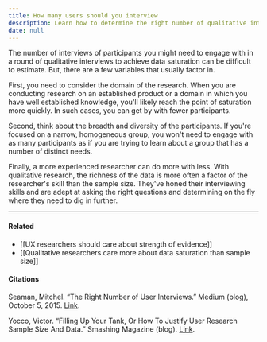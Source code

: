 ```yaml
---
title: How many users should you interview
description: Learn how to determine the right number of qualitative interviews by considering research domain, participant diversity, and researcher experience to achieve data saturation efficiently.
date: null
---
```


The number of interviews of participants you might need to engage with in a round of qualitative interviews to achieve data saturation can be difficult to estimate. But, there are a few variables that usually factor in.

First, you need to consider the domain of the research. When you are conducting research on an established product or a domain in which you have well established knowledge, you'll likely reach the point of saturation more quickly. In such cases, you can get by with fewer participants.

Second, think about the breadth and diversity of the participants. If you're focused on a narrow, homogeneous group, you won't need to engage with as many participants as if you are trying to learn about a group that has a number of distinct needs.

Finally, a more experienced researcher can do more with less. With qualitative research, the richness of the data is more often a factor of the researcher's skill than the sample size. They've honed their interviewing skills and are adept at asking the right questions and determining on the fly where they need to dig in further.

---

#### Related

- [[UX researchers should care about strength of evidence]]
- [[Qualitative researchers care more about data saturation than sample size]]

#### Citations

Seaman, Mitchel. “The Right Number of User Interviews.” Medium (blog), October 5, 2015. [Link](https://medium.com/@mitchelseaman/the-right-number-of-user-interviews-de11c7815d9).

Yocco, Victor. “Filling Up Your Tank, Or How To Justify User Research Sample Size And Data.” Smashing Magazine (blog). [Link](https://www.smashingmagazine.com/2017/03/user-research-sample-size-data/).

